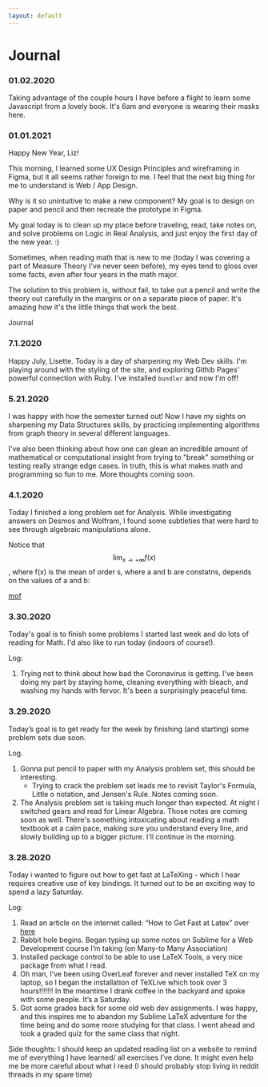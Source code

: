 ```yaml
---
layout: default
---
```

<script type="text/javascript" async
  src="https://cdn.mathjax.org/mathjax/latest/MathJax.js?config=TeX-MML-AM_CHTML">
</script>

Journal
=============================================
### 01.02.2020

Taking advantage of the couple hours I have before a flight to learn some Javascript from a lovely book. It's 6am and everyone is wearing their masks here. 

### 01.01.2021

Happy New Year, Liz! 

This morning, I learned some UX Design Principles and wireframing in Figma, but it all seems rather foreign to me. I feel that the next big thing for me to understand is Web / App Design. 

Why is it so unintuitive to make a new component? My goal is to design on paper and pencil and then recreate the prototype in Figma. 

My goal today is to clean up my place before traveling, read, take notes on, and solve problems on Logic in Real Analysis, and just enjoy the first day of the new year. :)

Sometimes, when reading math that is new to me (today I was covering a part of Measure Theory I've never seen before), my eyes tend to gloss over some facts, even after four years in the math major. 

The solution to this problem is, without fail, to take out a pencil and write the theory out carefully in the margins or on a separate piece of paper. It's amazing how it's the little things that work the best. 

Journal
### 7.1.2020

Happy July, Lisette. Today is a day of sharpening my Web Dev skills. I'm playing around with the styling of the site, and exploring Githib Pages' powerful connection with Ruby. I've installed ```bundler``` and now I'm off! 

### 5.21.2020

I was happy with how the semester turned out!
Now I have my sights on sharpening my Data Structures skills, by practicing implementing algorithms from graph theory in several different languages. 

I've also been thinking about how one can glean an incredible amount of mathematical or computational insight from trying to "break" something or testing really strange edge cases. In truth, this is what makes math and programming so fun to me. More thoughts coming soon. 

### 4.1.2020

Today I finished a long problem set for Analysis. While investigating answers on Desmos and Wolfram, I found some subtleties that were hard to see through algebraic manipulations alone.

Notice that $$
\lim_{x \to +\infty} f(x)
$$, where f(x) is the mean of order s, where a and b are constatns, depends on the values of a and b:

[mof](/img/mean_of_order.PNG)


### 3.30.2020

Today's goal is to finish some problems I started last week and do lots of reading for Math. I'd also like to run today (indoors of course!). 

Log:
1. Trying not to think about how bad the Coronavirus is getting. I've been doing my part by staying home, cleaning everything with bleach, and washing my hands with fervor. It's been a surprisingly peaceful time. 


### 3.29.2020
Today’s goal is to get ready for the week by finishing (and starting) some problem sets due soon. 

Log. 
1. Gonna put pencil to paper with my Analysis problem set, this should be interesting. 
	* Trying to crack the problem set leads me to revisit Taylor's Formula, Little o notation, and Jensen's Rule. Notes coming soon. 
2. The Analysis problem set is taking much longer than expected. At night I switched gears and read for Linear Algebra. Those notes are coming soon as well. There's something intoxicating about reading a math textbook at a calm pace, making sure you understand every line, and slowly building up to a bigger picture. I'll continue in the morning. 

### 3.28.2020
Today i wanted to figure out how to get fast at LaTeXing - which I hear requires creative use of key bindings. It turned out to be an exciting way to spend a lazy Saturday. 

Log:
1. Read an article on the internet called: “How to Get Fast at Latex” over [here](https://traviscj.com/blog/getting_really_fast_at_latex.html)
1. Rabbit hole begins. Began typing up some notes on Sublime for a Web Development course I’m taking (on Many-to Many Association)
1. Installed package control to be able to use LaTeX Tools, a very nice package from what I read. 
1. Oh man, I’ve been using OverLeaf forever and never installed TeX on my laptop, so I began the installation of TeXLive which took over 3 hours!!!!!!! In the meantime I drank coffee in the backyard and spoke with some people. It’s a Saturday. 
1. Got some grades back for some old web dev  assignments. I was happy, and this inspires me to abandon my Sublime LaTeX adventure for the time being and do some more studying for that class. I went ahead and took a graded quiz for the same class that night. 

 Side thoughts: I should keep an updated reading list on a website to remind me of everything I have learned/ all exercises I’ve done. It might even help me be more careful about what I read (I should probably stop living in reddit threads in my spare time)


 
 


